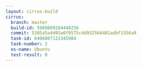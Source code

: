 ```yaml
---
layout: cirrus-build
cirrus:
  branch: master
  build-id: 5989809284448256
  commit: 5205a5a4d95a0f0575c4d932566401adbf1556a9
  task-id: 6406807122345984
  task-number: 2
  os-name: Ubuntu
  test-result: 0
---
```

